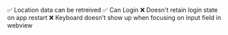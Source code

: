 ✅ Location data can be retreived
✅ Can Login
❌ Doesn't retain login state on app restart
❌ Keyboard doesn't show up when focusing on input field in webview